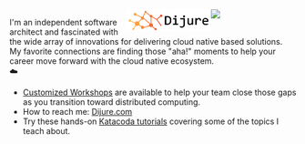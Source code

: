 <img align="right" width="150" src="https://www.dijure.com/images/company/avatar.png">

<img align="right" width="150" src="assets/dijure-logo-light.png">

I'm an independent software architect and fascinated with the wide array of innovations for delivering cloud native based solutions. My favorite connections are finding those "aha!" moments to help your career move forward with the cloud native ecosystem.
<br>:cloud:
- [Customized Workshops](https://www.dijure.com/services) are available to help your team close those gaps as you transition toward distributed computing.
- How to reach me: [Dijure.com](https://www.dijure.com/contact)
- Try these hands-on [Katacoda tutorials](https://katacoda.com/javajon) covering some of the topics I teach about.
